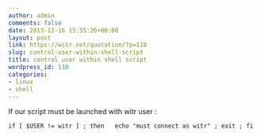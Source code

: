```yaml
---
author: admin
comments: false
date: 2013-12-16 15:55:26+00:00
layout: post
link: https://witr.net/quotation/?p=110
slug: control-user-within-shell-script
title: control user within shell script
wordpress_id: 110
categories:
- linux
- shell
---
```


If our script must be launched with witr user :

    
    if [ $USER != witr ] ; then   echo "must connect as witr" ; exit ; fi




